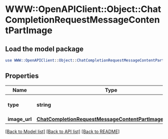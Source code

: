 # WWW::OpenAPIClient::Object::ChatCompletionRequestMessageContentPartImage

## Load the model package
```perl
use WWW::OpenAPIClient::Object::ChatCompletionRequestMessageContentPartImage;
```

## Properties
Name | Type | Description | Notes
------------ | ------------- | ------------- | -------------
**type** | **string** | The type of the content part. | 
**image_url** | [**ChatCompletionRequestMessageContentPartImageImageUrl**](ChatCompletionRequestMessageContentPartImageImageUrl.md) |  | 

[[Back to Model list]](../README.md#documentation-for-models) [[Back to API list]](../README.md#documentation-for-api-endpoints) [[Back to README]](../README.md)


